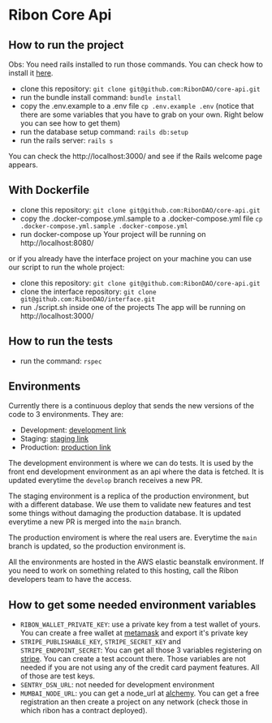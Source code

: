 # Ribon Core Api

## How to run the project

Obs: You need rails installed to run those commands. You can check how to
install it [here](https://www.howtoforge.com/tutorial/ubuntu-ruby-on-rails/).

- clone this repository: `git clone git@github.com:RibonDAO/core-api.git`
- run the bundle install command: `bundle install`
- copy the .env.example to a .env file `cp .env.example .env` (notice that there are some variables that you have to grab on your own. Right below you can see how to get them)
- run the database setup command: `rails db:setup`
- run the rails server: `rails s`

You can check the http://localhost:3000/ and see if the Rails welcome page appears.

## With Dockerfile
  - clone this repository: `git clone git@github.com:RibonDAO/core-api.git`
  - copy the .docker-compose.yml.sample to a .docker-compose.yml file `cp .docker-compose.yml.sample .docker-compose.yml`
  - run docker-compose up
Your project will be running on http://localhost:8080/

or if you already have the interface project on your machine you can use our script to run the whole project:
  - clone this repository: `git clone git@github.com:RibonDAO/core-api.git`
  - clone the interface repository: `git clone git@github.com:RibonDAO/interface.git`
  - run ./script.sh inside one of the projects
The app will be running on http://localhost:3000/

## How to run the tests

- run the command: `rspec`

## Environments
Currently there is a continuous deploy that sends the new versions of the code to 3 environments.
They are:
- Development: [development link](http://dev-api.eba-fktmq9bg.us-east-1.elasticbeanstalk.com/admin)
- Staging: [staging link](https://staging-dapp-api.ribon.io/admin)
- Production: [production link](https://staging-dapp-api.ribon.io/admin)

The development environment is where we can do tests. It is used by the front end development environment
as an api where the data is fetched. It is updated everytime the `develop` branch receives a new PR.

The staging environment is a replica of the production environment, but with a different database. We use them
to validate new features and test some things without damaging the production database. It is 
updated everytime a new PR is merged into the `main` branch.

The production enviroment is where the real users are. Everytime the `main` branch is updated, so the production environment is.

All the environments are hosted in the AWS elastic beanstalk environment. If you need to work on something related to this hosting,
call the Ribon developers team to have the access.

## How to get some needed environment variables
- `RIBON_WALLET_PRIVATE_KEY`: use a private key from a test wallet of yours. You can create a free wallet at [metamask](https://metamask.io/) and export it's private key
- `STRIPE_PUBLISHABLE_KEY`, `STRIPE_SECRET_KEY` and `STRIPE_ENDPOINT_SECRET`: You can get all those 3 variables registering on [stripe](https://stripe.com/). You can create a test account there. Those variables are not needed if you are not using any of the credit card payment features. All of those are test keys.
- `SENTRY_DSN_URL`: not needed for development environment 
- `MUMBAI_NODE_URL`: you can get a node_url at [alchemy](https://www.alchemy.com/). You can get a free registration an then create a project on any network (check those in which ribon has a contract deployed).

